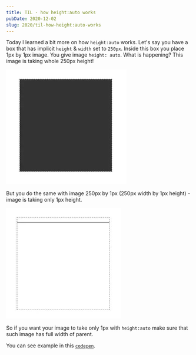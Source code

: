 ```yaml
---
title: TIL - how height:auto works
pubDate: 2020-12-02
slug: 2020/til-how-height:auto-works
---
```


Today I learned a bit more on how `height:auto` works. Let's say you have a box that has implicit `height` & `width` set to `250px`. Inside this box you place 1px by 1px image. You give image `height: auto`. What is happening? This image is taking whole 250px height!

![1x1 px box](../../assets/2020-12-02-1.jpg)

But you do the same with image 250px by 1px (250px width by 1px height) - image is taking only 1px height.

![250x250px box](../../assets/2020-12-02-250.jpg)

So if you want your image to take only 1px with `height:auto` make sure that such image has full width of parent.

You can see example in this [`codepen`](https://codepen.io/krzysztofzuraw/pen/oNzXEGY).
